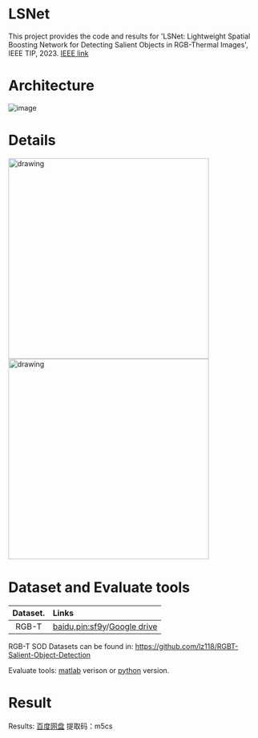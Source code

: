 # LSNet
This project provides the code and results for 'LSNet: Lightweight Spatial Boosting Network for Detecting Salient Objects in RGB-Thermal Images', IEEE TIP, 2023. [IEEE link](https://ieeexplore.ieee.org/document/10042233)  <br>

# Architecture
   ![image](https://user-images.githubusercontent.com/38373305/218299592-13bb523b-8f1d-485f-9c65-137dca4e1544.png)

# Details
<img src="https://user-images.githubusercontent.com/38373305/218299628-8b7bbdc5-39b2-4d68-9cdb-828e617c0bab.png" alt="drawing" width="400"/><img src="https://user-images.githubusercontent.com/38373305/218299686-8a7e7cae-8970-4e56-a4b1-4986b872741f.png" alt="drawing" width="400"/>


# Dataset and Evaluate tools
| **Dataset.** | **Links** |
| :-: | :-  |
RGB-T | [baidu,pin:sf9y](https://pan.baidu.com/s/1fDht3BmqIYPks_iquST5hQ)/[Google drive](https://drive.google.com/file/d/1vjdD13DTh9mM69mRRRdFBbpWbmj6MSKj/view?usp=share_link) | 
RGB-T SOD Datasets can be found in:  https://github.com/lz118/RGBT-Salient-Object-Detection <br>

Evaluate tools: [matlab](https://github.com/DengPingFan/CODToolbox) verison or [python](https://github.com/lartpang/PySODMetrics) version.


# Result
Results: [百度网盘](https://pan.baidu.com/s/1_W16zqGhByUpWsDaVp8UYQ)  提取码：m5cs <br>

